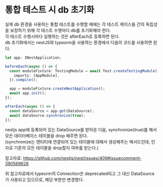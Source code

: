 # 통합 테스트 시 db 초기화

실제 db 환경을 사용하는 통합 테스트를 수행할 때에는 각 테스트 케이스들 간의 독립성을 보장하기 위해 각 테스트 수행마다 db를 초기화해야 한다.  
각 테스트 수행시마다 실행하는 것은 afterEach로 등록하면 된다.  
db 초기화에서는 nestJS와 typeorm을 사용하는 환경에서 다음의 코드를 사용하면 된다.

```ts
let app: INestApplication;

beforeEach(async () => {
  const moduleFixture: TestingModule = await Test.createTestingModule({
    imports: [AppModule],
  }).compile();

  app = moduleFixture.createNestApplication();
  await app.init();
});

afterEach(async () => {
  const dataSource = app.get(DataSource);
  await dataSource.synchronize(true);
});
```

nestjs app에 등록되어 있는 DataSource를 받아온 다음, synchronize(true)를 해서 모든 데이터베이스 테이블을 drop 해주면 된다.  
(synchronize는 엔티티에 연결되어 있는 테이블에 대해서 생성해주는 메서드인데, 인자로 기존의 모든 테이블을 drop할지 여부를 받는다.)

참고자료: https://github.com/nestjs/nest/issues/409#issuecomment-390569628

위 참고자료에서 typeorm의 Connection은 deprecated되고 그 대신 DataSource가 사용되고 있으므로, 해당 부분만 변경했다.
